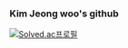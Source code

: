 ### Kim Jeong woo's github
[![Solved.ac프로필](http://mazassumnida.wtf/api/generate_badge?boj=ujbae)](https://solved.ac/ujbae)
<!--
**wookim0719/wookim0719** is a ✨ _special_ ✨ repository because its `README.md` (this file) appears on your GitHub profile.

Here are some ideas to get you started:

- 🔭 I’m currently working on university
- 🌱 I’m currently learning software
- 👯 I’m looking to collaborate on ...
- 🤔 I’m looking for help with ...
- 💬 Ask me about ...
- 📫 How to reach me: ...
- 😄 Pronouns: ...
- ⚡ Fun fact: ...
-->
